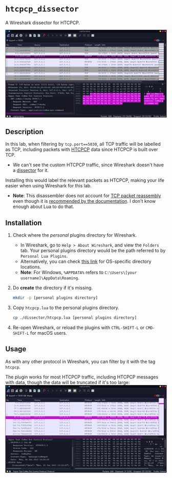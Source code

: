 # `htcpcp_dissector`

A Wireshark dissector for HTCPCP.

![Preview](img/wireshark_after.png)

## Description

In this lab, when filtering by `tcp.port==5030`, all TCP traffic will be labelled as TCP, including packets with [HTCPCP](https://www.rfc-editor.org/rfc/rfc2324) data since HTCPCP is built over TCP.

- We can't see the custom HTCPCP traffic, since Wireshark doesn't have a [dissector](https://wiki.wireshark.org/Lua/Dissectors) for it.

Installing this would label the relevant packets as HTCPCP, making your life easier when using Wireshark for this lab.

- **Note**: This disassembler does not account for [TCP packet reassembly](https://www.wireshark.org/docs/wsug_html_chunked/ChAdvReassemblySection.html) even though it is [recommended by the documentation](https://wiki.wireshark.org/Lua/Dissectors). I don't know enough about Lua to do that.

## Installation

1. Check where the _personal_ plugins directory for Wireshark.
   - In Wireshark, go to `Help > About Wireshark`, and view the `Folders` tab. Your personal plugins directory would be the path referred to by `Personal Lua Plugins`.
   - Alternatively, you can check [this link](https://www.wireshark.org/docs/wsug_html_chunked/ChPluginFolders.html) for OS-specific directory locations.
   - **Note**: For Windows, `%APPDATA%` refers to `C:\Users\[your username]\AppData\Roaming`.
2. Do **create** the directory if it's missing.

   ```bash
   mkdir -p [personal plugins directory]
   ```

3. Copy `htcpcp.lua` to the personal plugins directory.
   ```bash
   cp ./dissector/htcpcp.lua [personal plugins directory]
   ```
4. Re-open Wireshark, or reload the plugins with `CTRL-SHIFT-L` or `CMD-SHIFT-L` for macOS users.

## Usage

As with any other protocol in Wireshark, you can filter by it with the tag `htcpcp`.

The plugin works for most HTCPCP traffic, including HTCPCP messages with data, though the data will be truncated if it's too large:  
![](img/wireshark_after_data.png)
